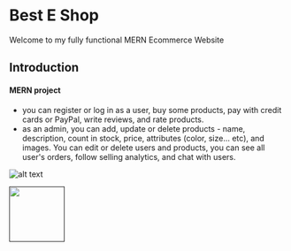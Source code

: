 # Best E Shop

Welcome to my fully functional MERN Ecommerce Website

## Introduction

#### MERN project

- you can register or log in as a user, buy some products, pay with credit cards or PayPal, write reviews, and rate products.
- as an admin, you can add, update or delete products - name, description, count in stock, price, attributes (color, size... etc), and images. You can edit or delete users and products, you can see all user's orders, follow selling analytics, and chat with users.

![alt text](https://firebasestorage.googleapis.com/v0/b/dea-all.appspot.com/o/eshop.png?alt=media&token=f6e548ac-818d-4b27-b518-a462c9dd6b5e)

[<img src="https://firebasestorage.googleapis.com/v0/b/dea-all.appspot.com/o/new-dflogo.png?alt=media&token=276ef814-f0c1-4d0d-8235-99a0dbcf0a0b" width="100" height="100">]()

